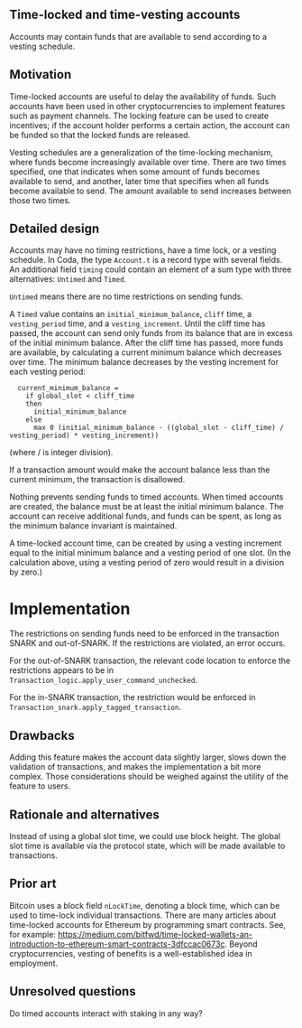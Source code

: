 ## Time-locked and time-vesting accounts

Accounts may contain funds that are available to send according to a 
vesting schedule.

## Motivation

Time-locked accounts are useful to delay the availability of
funds. Such accounts have been used in other cryptocurrencies to
implement features such as payment channels. The locking
feature can be used to create incentives; if the account holder
performs a certain action, the account can be funded so that
the locked funds are released.

Vesting schedules are a generalization of the time-locking
mechanism, where funds become increasingly available over time.
There are two times specified, one that indicates when some
amount of funds becomes available to send, and another, later time
that specifies when all funds become available to send. The amount
available to send increases between those two times.

## Detailed design

Accounts may have no timing restrictions, have a time lock, or a
vesting schedule. In Coda, the type `Account.t` is a record type with
several fields.  An additional field `timing` could contain an element
of a sum type with three alternatives: `Untimed` and `Timed`.

`Untimed` means there are no time restrictions on sending funds.

A `Timed` value contains an `initial_minimum_balance`, `cliff` time, a `vesting_period` time, and a `vesting_increment`.
Until the cliff time has passed, the account can send only funds from 
its balance that are in excess of the initial minimum balance. After the 
cliff time has passed, more funds are available, by calculating a current 
minimum balance which decreases over time. The minimum balance decreases
by the vesting increment for each vesting period:
```
  current_minimum_balance = 
    if global_slot < cliff_time 
	then 
	  initial_minimum_balance
	else 
	  max 0 (initial_minimum_balance - ((global_slot - cliff_time) / vesting_period) * vesting_increment))
```
(where / is integer division).

If a transaction amount would make the account balance less than
the current minimum, the transaction is disallowed.

Nothing prevents sending funds to timed accounts. When timed accounts
are created, the balance must be at least the initial minimum balance.
The account can receive additional funds, and funds can be spent,
as long as the minimum balance invariant is maintained.

A time-locked account time, can be created by using a vesting increment 
equal to the initial minimum balance and a vesting period of one slot.
(In the calculation above, using a vesting period of zero would result in a 
division by zero.)

# Implementation

The restrictions on sending funds need to be enforced in the
transaction SNARK and out-of-SNARK. If the restrictions are violated,
an error occurs.

For the out-of-SNARK transaction, the relevant code location to
enforce the restrictions appears to be in
`Transaction_logic.apply_user_command_unchecked`.

For the in-SNARK transaction, the restriction would be enforced in
`Transaction_snark.apply_tagged_transaction`.

## Drawbacks

Adding this feature makes the account data slightly larger, slows down
the validation of transactions, and makes the implementation a bit more
complex. Those considerations should be weighed against the utility of the 
feature to users.

## Rationale and alternatives

Instead of using a global slot time, we could use block height. The global
slot time is available via the protocol state, which will be made available
to transactions.

## Prior art

Bitcoin uses a block field `nLockTime`, denoting a block time, which can be used to 
time-lock individual transactions. There are many articles about time-locked accounts for 
Ethereum by programming smart contracts. See, for example: 
https://medium.com/bitfwd/time-locked-wallets-an-introduction-to-ethereum-smart-contracts-3dfccac0673c.
Beyond cryptocurrencies, vesting of benefits is a well-established idea in employment.

## Unresolved questions

Do timed accounts interact with staking in any way?


